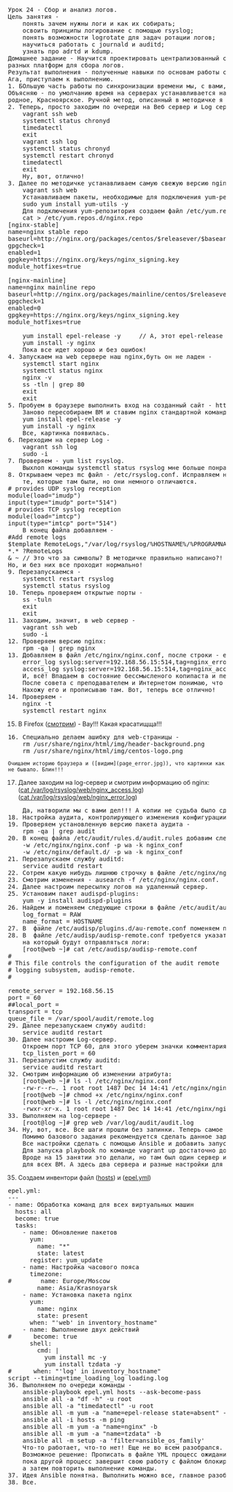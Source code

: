 <pre>
Урок 24 - Сбор и анализ логов.
Цель занятия -
	понять зачем нужны логи и как их собирать;
	освоить принципы логирование с помощью rsyslog;
	понять возможности logrotate для задач ротации логов;
	научиться работать с journald и auditd;
	узнать про adrtd и kdump.
Домашнее задание - Научится проектировать централизованный сбор логов. Рассмотреть особенности 
разных платформ для сбора логов.
Результат выполнения - полученные навыки по основам работы с rsyslog, logrotate, journald, auditd, abrtd и kdump.
Ага, приступаем к выполнению.
1. БОльшую часть работы по синхронизации времени мы, с вами, выполняем в Vagrantfile.
Объясняю - по умолчанию время на серверах устанавливается на UTC+0, а, нам надо, что бы было наше,
родное, Красноярское. Ручной метод, описанный в методичке я проверял - тоже работает.
2. Теперь, просто заходим по очереди на Веб сервер и Log сервер и проверяем время - одинаковое, Красноярское.
	vagrant ssh web
	systemctl status chronyd
	timedatectl
	exit
	vagrant ssh log
	systemctl status chronyd
	systemctl restart chronyd
	timedatectl
	exit
	Ну, вот, отлично!
3. Далее по методичке устанавливаем самую свежую версию nginx на виртуальной машине web -
	vagrant ssh web
	Устанавливаем пакеты, необходимые для подключения yum-репозитория:
	sudo yum install yum-utils -y
	Для подключения yum-репозитория создаем файл /etc/yum.repos.d/nginx.repo для скачивания самой свежей версии -
	cat > /etc/yum.repos.d/nginx.repo
[nginx-stable]
name=nginx stable repo
baseurl=http://nginx.org/packages/centos/$releasever/$basearch/
gpgcheck=1
enabled=1
gpgkey=https://nginx.org/keys/nginx_signing.key
module_hotfixes=true

[nginx-mainline]
name=nginx mainline repo
baseurl=http://nginx.org/packages/mainline/centos/$releasever/$basearch/
gpgcheck=1
enabled=0
gpgkey=https://nginx.org/keys/nginx_signing.key
module_hotfixes=true

	yum install epel-release -y		// А, этот epel-release не ставится, что-ли, по дефолту?
	yum install -y nginx
	Пока все идет хорошо и без ошибок!
4. Запускаем на web сервере наш nginx,буть он не ладен - 
	systemctl start nginx
	systemctl status nginx
	nginx -v
	ss -tln | grep 80
	exit
	exit
5. Пробуем в браузере выполнить вход на созданный сайт - http://192.168.56.10. Да, работает, но без картинок!!!
	Заново пересобираем ВМ и ставим nginx стандартной командой - 
	yum install epel-release -y
	yum install -y nginx
	Все, картинка появилась.
6. Переходим на сервер Log - 
	vagrant ssh log
	sudo -i
7. Проверяем - yum list rsyslog.
	Выхлоп команды systemctl status rsyslog мне больше понравился.
8. Открываем через mc файл - /etc/rsyslog.conf. Исправляем нужные строки. Хотя, можно было раскомментировать
	те, которые там были, но они немного отличаются.
# provides UDP syslog reception
module(load="imudp")
input(type="imudp" port="514")
# provides TCP syslog reception
module(load="imtcp")
input(type="imtcp" port="514")
	В конец файла добавляем -
#Add remote logs
$template RemoteLogs,"/var/log/rsyslog/%HOSTNAME%/%PROGRAMNAME%.log"
*.* ?RemoteLogs
& ~ // Это что за символы? В методичке правильно написано?! Хотя nginx -t не выдал никаких ошибок. 
Но, и без них все проходит нормально!
9. Перезапускаемся - 
	systemctl restart rsyslog
	systemctl status rsyslog
10. Теперь проверяем открытые порты - 
	ss -tuln
	exit
	exit
11. Заходим, значит, в web сервер -
	vagrant ssh web
	sudo -i
12. Проверяем версию nginx: 
	rpm -qa | grep nginx
13. Добавляем в файл /etc/nginx/nginx.conf, после строки - error_log /var/log/nginx/error.log;
	error_log syslog:server=192.168.56.15:514,tag=nginx_error;
	access_log syslog:server=192.168.56.15:514,tag=nginx_access,severity=info combined;
	И, всё! Впадаем в состояние бессмысленого копипаста и переписывания директивы access_log в течении двух дней.
	После совета с преподавателем и Интернетом понимаю, что она (в смысле - директива) применяется в контексте hhtp.
	Нахожу его и прописываю там. Вот, теперь все отлично!
14. Проверяем - 
	nginx -t
	systemctl restart nginx
</pre>
15. В Firefox ([смотрим](page.jpg)) - Вау!!! Какая красатищща!!!
<pre>
16. Специально делаем ашибку для web-страницы - 
	rm /usr/share/nginx/html/img/header-background.png
	rm /usr/share/nginx/html/img/centos-logo.png
</pre>
	Очищаем историю браузера и ([видим](page_error.jpg)), что картинки как не бывало. Блин!!!  
17. Далее заходим на log-сервер и смотрим информацию об nginx:  
	([cat /var/log/rsyslog/web/nginx_access.log](nginx_access.log))  
	([cat /var/log/rsyslog/web/nginx_error.log](nginx_access.log))  
<pre>
	Да, натворили мы с вами дел!!! А копии не судьба было сделать? Как теперь восстанавливать?
18. Настройка аудита, контролирующего изменения конфигурации nginx.
19. Проверяем установленную версию пакета аудита -
	rpm -qa | grep audit
20. В конец файла /etc/audit/rules.d/audit.rules добавим следующие строки:
	-w /etc/nginx/nginx.conf -р wa -k nginx_conf
	-w /etc/nginx/default.d/ -p wa -k nginx_conf
21. Перезапускаем службу auditd:
	service auditd restart
22. Сотрем какую нибудь лишнюю строчку в файле /etc/nginx/nginx.conf.
23. Смотрим изменения - ausearch -f /etc/nginx/nginx.conf.
24. Далее настроим пересылку логов на удаленный сервер.
25. Установим пакет audispd-plugins:
	yum -y install audispd-plugins
26. Найдем и поменяем следующие строки в файле /etc/audit/auditd.conf:
	log_format = RAW
	name_format = HOSTNAME
27. В  файле /etc/audisp/plugins.d/au-remote.conf поменяем параметр active на yes.
28. В  файле /etc/audisp/audisp-remote.conf требуется указать адрес сервера и порт, 
	на который будут отправляться логи:
	[root@web ~]# cat /etc/audisp/audisp-remote.conf
#                                                                                                                                                                            
# This file controls the configuration of the audit remote                                                                                                                   
# logging subsystem, audisp-remote.                                                                                                                                          
#                                                                                                                                                                            
                                                                                                                                                                             
remote_server = 192.168.56.15
port = 60
##local_port =                                                                                                                                                               
transport = tcp
queue_file = /var/spool/audit/remote.log
29. Далее перезапускаем службу auditd:
	service auditd restart
30. Далее настроим Log-сервер.
	Откроем порт TCP 60, для этого уберем значки комментария в файле /etc/audit/auditd.conf:
	tcp_listen_port = 60
31. Перезапустим службу auditd:
	service auditd restart
32. Смотрим информацию об изменении атрибута:
	[root@web ~]# ls -l /etc/nginx/nginx.conf
	-rw-r--r—. 1 root root 1487 Dec 14 14:41 /etc/nginx/nginx.conf
	[root@web ~]# chmod +x /etc/nginx/nginx.conf
	[root@web ~]# ls -l /etc/nginx/nginx.conf
	-rwxr-xr-x. 1 root root 1487 Dec 14 14:41 /etc/nginx/nginx.conf - цвет названия поменялся на зеленый!!!
33. Выполняем на log-сервере -
	[root@log ~]# grep web /var/log/audit/audit.log
34. Ну, вот, все. Все шаги прошли без запинки. Теперь самое интересное. 
	Помимо базового задания рекомендуется сделать данное задание следующим образом:
	Все настройки сделать с помощью Ansible и добавить запуск Ansible playbook из Vagrantfile.
	Для запуска playbook по команде vagrant up достаточно добавить следующую конструкцию в раздел Boxes.
	Вроде на 15 занятии это делали, но там был один сервер и все операции выполнить одинаково
	для всех ВМ. А здесь два сервера и разные настройки для каждого!!!
</pre>
35. Создаем инвентори файл ([hosts](hosts)) и ([epel.yml](epel.yml))
<pre>
epel.yml:
---
- name: Обработка команд для всех виртуальных машин
  hosts: all
  become: true
  tasks:
    - name: Обновление пакетов
      yum:
        name: "*"
        state: latest
      register: yum_update
    - name: Настройка часового пояса
      timezone:
#        name: Europe/Moscow
        name: Asia/Krasnoyarsk
    - name: Установка пакета nginx
      yum:
        name: nginx
        state: present
      when: "'web' in inventory_hostname"
    - name: Выполнение двух действий
#      become: true
      shell:
        cmd: |
          yum install mc -y
          yum install tzdata -y
#      when: "'log' in inventory_hostname"
script --timing=time_loading_log loading.log
36. Выполняем по очереди команды -
	ansible-playbook epel.yml hosts --ask-become-pass
	ansible all -a "df -h" -u root
	ansible all -a "timedatectl" -u root
	ansible all -m yum -a "name=epel-release state=absent" -b
	ansible all -i hosts -m ping
	ansible all -m yum -a "name=nginx" -b
	ansible all -m yum -a "name=tzdata" -b
	ansible all -m setup -a 'filter=ansible_os_family'
	Что-то работает, что-то нет! Еще не во всем разобрался.
	Возможное решение: Прописать в файле YML процесс ожидания, 
	пока другой процесс завершит свою работу с файлом блокировки,
	а затем повторить выполнение команды.
37. Идея Ansible понятна. Выполнить можно все, главное разобраться тщательнее!!!
38. Все.
</pre>
